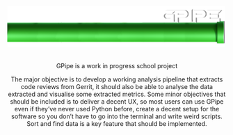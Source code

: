#  <p align="left"> <img src="https://github.com/frankuman/GPipe/blob/main/docs/intropic.png" width="500" title="GPipe Logo"> </p>

<p align="center"> 
GPipe is a work in progress school project</p><p align="center"> 
The major objective is to develop a working analysis pipeline that extracts code reviews from
Gerrit, it should also be able to analyse the data extracted and visualise some extracted
metrics. Some minor objectives that should be included is to deliver a decent UX, so most
users can use GPipe even if they’ve never used Python before, create a decent setup for the
software so you don’t have to go into the terminal and write weird scripts. Sort and find data
is a key feature that should be implemented.
 </p>



